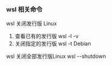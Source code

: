 ### wsl 相关命令
wsl 关闭发行版 Linux

1. 查看已有的发行版
wsl -l -v
2. 关闭指定的发行版
wsl -t Debian

wsl 关闭全部发行版Linux
wsl --shutdown